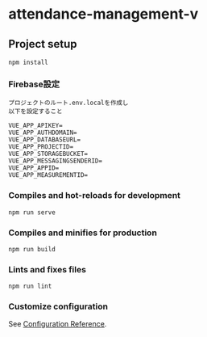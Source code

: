 # attendance-management-v

## Project setup
```
npm install
```
### Firebase設定
```
プロジェクトのルート.env.localを作成し
以下を設定すること

VUE_APP_APIKEY=
VUE_APP_AUTHDOMAIN=
VUE_APP_DATABASEURL=
VUE_APP_PROJECTID=
VUE_APP_STORAGEBUCKET=
VUE_APP_MESSAGINGSENDERID=
VUE_APP_APPID=
VUE_APP_MEASUREMENTID=
```
### Compiles and hot-reloads for development
```
npm run serve
```

### Compiles and minifies for production
```
npm run build
```

### Lints and fixes files
```
npm run lint
```

### Customize configuration
See [Configuration Reference](https://cli.vuejs.org/config/).
